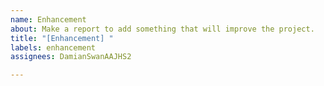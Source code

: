 ```yaml
---
name: Enhancement
about: Make a report to add something that will improve the project.
title: "[Enhancement] "
labels: enhancement
assignees: DamianSwanAAJHS2

---
```


